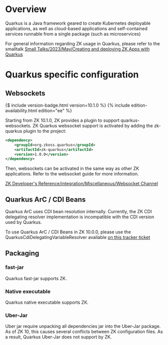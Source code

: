 # Overview

Quarkus is a Java framework geared to create Kubernetes deployable
applications, as well as cloud-based applications and self-contained
services runnable from a single package (such as microservices)

For general information regarding ZK usage in Quarkus, please refer to
the smalltalk [Small Talks/2023/May/Creating and deploying ZK Apps with Quarkus](https://www.zkoss.org/wiki/Small_Talks/2023/May/Creating_and_deploying_ZK_Apps_with_Quarkus)

# Quarkus specific configuration

## Websockets

{$ include version-badge.html version=10.1.0 %}
{% include edition-availability.html edition="ee" %}

Starting from ZK 10.1.0, ZK provides a plugin to support
quarkus-websockets. ZK Quarkus websocket support is activated by adding
the zk-quarkus plugin to the project:

```xml
<dependency>
    <groupId>org.zkoss.quarkus</groupId>
    <artifactId>zk-quarkus</artifactId>
    <version>1.0.0</version>
</dependency>
```

Then, websockets can be activated in the same way as other ZK
applications. Refer to the websocket guide for more information.

[ZK Developer's Reference/integration/Miscellaneous/Websocket Channel]({{site.baseurl}}/zk_dev_ref/integration/miscellaneous/websocket_channel)

## Quarkus ArC / CDI Beans

Quarkus ArC uses CDI bean resolution internally. Currently, the ZK CDI
delegating resolver implementation is incompatible with the CDI version
used by Quarkus.

To use Quarkus ArC / CDI Beans in ZK 10.0.0, please use the
QuarkusCdiDelegatingVariableResolver available [on this tracker ticket](https://tracker.zkoss.org/browse/ZK-5458)

## Packaging

### fast-jar

Quarkus fast-jar supports ZK.

### Native executable

Quarkus native executable supports ZK.

### Uber-Jar

Uber jar require unpacking all dependencies jar into the Uber-Jar
package. As of ZK 10, this causes several conflicts between ZK
configuration files. As a result, Quarkus Uber-Jar does not support by
ZK.
